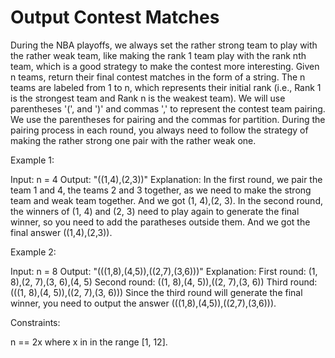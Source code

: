 # Output Contest Matches

During the NBA playoffs, we always set the rather strong team to play with the rather weak team, like making the rank 1 team play with the rank nth team, which is a good strategy to make the contest more interesting.
Given n teams, return their final contest matches in the form of a string.
The n teams are labeled from 1 to n, which represents their initial rank (i.e., Rank 1 is the strongest team and Rank n is the weakest team).
We will use parentheses '(', and ')' and commas ',' to represent the contest team pairing. We use the parentheses for pairing and the commas for partition. During the pairing process in each round, you always need to follow the strategy of making the rather strong one pair with the rather weak one.

Example 1:

Input: n = 4
Output: "((1,4),(2,3))"
Explanation:
In the first round, we pair the team 1 and 4, the teams 2 and 3 together, as we need to make the strong team and weak team together.
And we got (1, 4),(2, 3).
In the second round, the winners of (1, 4) and (2, 3) need to play again to generate the final winner, so you need to add the paratheses outside them.
And we got the final answer ((1,4),(2,3)).

Example 2:

Input: n = 8
Output: "(((1,8),(4,5)),((2,7),(3,6)))"
Explanation:
First round: (1, 8),(2, 7),(3, 6),(4, 5)
Second round: ((1, 8),(4, 5)),((2, 7),(3, 6))
Third round: (((1, 8),(4, 5)),((2, 7),(3, 6)))
Since the third round will generate the final winner, you need to output the answer (((1,8),(4,5)),((2,7),(3,6))).

Constraints:

n == 2x where x in in the range [1, 12].
